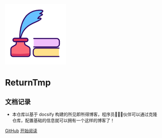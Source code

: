 ![logo](_media/logo.png)

# ReturnTmp

## 文档记录

- 本仓库以基于 docsify 构建的所见即所得博客，程序员👨🏻‍💻伙伴可以通过克隆仓库，配置基础的信息就可以拥有一个这样的博客了！
  



[GitHub](<https://github.com/ReturnTmp/docs>)
[开始阅读](README.md)